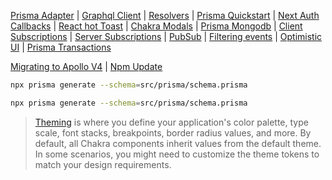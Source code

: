
[Prisma Adapter](https://next-auth.js.org/adapters/prisma)
| [Graphql Client](https://www.apollographql.com/docs/react/get-started)
| [Resolvers](https://www.apollographql.com/docs/apollo-server/data/resolvers/)
| [Prisma Quickstart](https://www.prisma.io/docs/getting-started/quickstart)
| [Next Auth Callbacks](https://next-auth.js.org/configuration/callbacks)
| [React hot Toast](https://react-hot-toast.com/)
| [Chakra Modals](https://chakra-ui.com/docs/components/modal)
| [Prisma Mongodb](https://www.prisma.io/dataguide#mongodb)
| [Client Subscriptions](https://www.apollographql.com/docs/react/data/subscriptions/)
| [Server Subscriptions](https://www.apollographql.com/docs/apollo-server/data/subscriptions)
| [PubSub](https://www.apollographql.com/docs/apollo-server/data/subscriptions#the-pubsub-class)
| [Filtering events](https://www.apollographql.com/docs/apollo-server/data/subscriptions/#filtering-events)
| [Optimistic UI](https://www.apollographql.com/docs/react/v2/performance/optimistic-ui/)
| [Prisma Transactions](https://www.prisma.io/docs/concepts/components/prisma-client/transactions)


[Migrating to Apollo V4](https://www.apollographql.com/docs/apollo-server/migration/#migrate-from-apollo-server-express)
| [Npm Update](https://stackoverflow.com/questions/16073603/how-to-update-each-dependency-in-package-json-to-the-latest-version)

```sh
npx prisma generate --schema=src/prisma/schema.prisma

npx prisma generate --schema=src/prisma/schema.prisma
```



> [Theming](https://chakra-ui.com/docs/styled-system/theme) is where you define your application's color palette, type scale, font stacks, breakpoints, border radius values, and more.
> By default, all Chakra components inherit values from the default theme. In some scenarios, you might need to customize the theme tokens to match your design requirements.

